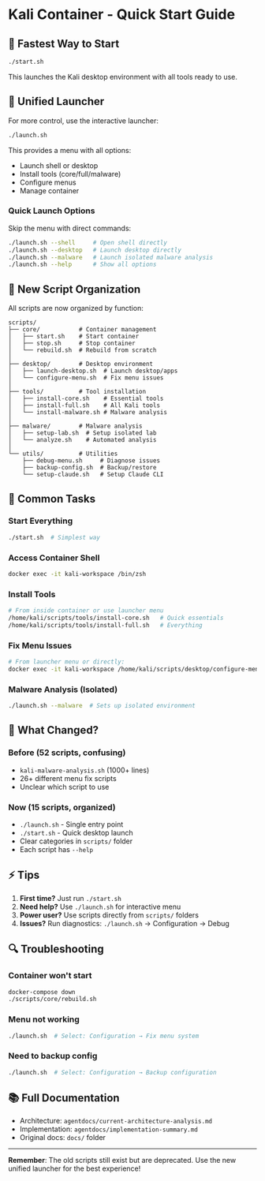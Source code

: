 # Kali Container - Quick Start Guide

## 🚀 Fastest Way to Start

```bash
./start.sh
```

This launches the Kali desktop environment with all tools ready to use.

## 🎯 Unified Launcher

For more control, use the interactive launcher:

```bash
./launch.sh
```

This provides a menu with all options:
- Launch shell or desktop
- Install tools (core/full/malware)
- Configure menus
- Manage container

### Quick Launch Options

Skip the menu with direct commands:

```bash
./launch.sh --shell     # Open shell directly
./launch.sh --desktop   # Launch desktop directly
./launch.sh --malware   # Launch isolated malware analysis
./launch.sh --help      # Show all options
```

## 📁 New Script Organization

All scripts are now organized by function:

```
scripts/
├── core/           # Container management
│   ├── start.sh    # Start container
│   ├── stop.sh     # Stop container
│   └── rebuild.sh  # Rebuild from scratch
│
├── desktop/        # Desktop environment
│   ├── launch-desktop.sh  # Launch desktop/apps
│   └── configure-menu.sh  # Fix menu issues
│
├── tools/          # Tool installation
│   ├── install-core.sh    # Essential tools
│   ├── install-full.sh    # All Kali tools
│   └── install-malware.sh # Malware analysis
│
├── malware/        # Malware analysis
│   ├── setup-lab.sh  # Setup isolated lab
│   └── analyze.sh    # Automated analysis
│
└── utils/          # Utilities
    ├── debug-menu.sh     # Diagnose issues
    ├── backup-config.sh  # Backup/restore
    └── setup-claude.sh   # Setup Claude CLI
```

## 🔧 Common Tasks

### Start Everything
```bash
./start.sh  # Simplest way
```

### Access Container Shell
```bash
docker exec -it kali-workspace /bin/zsh
```

### Install Tools
```bash
# From inside container or use launcher menu
/home/kali/scripts/tools/install-core.sh   # Quick essentials
/home/kali/scripts/tools/install-full.sh   # Everything
```

### Fix Menu Issues
```bash
# From launcher menu or directly:
docker exec -it kali-workspace /home/kali/scripts/desktop/configure-menu.sh
```

### Malware Analysis (Isolated)
```bash
./launch.sh --malware  # Sets up isolated environment
```

## 🎨 What Changed?

### Before (52 scripts, confusing)
- `kali-malware-analysis.sh` (1000+ lines)
- 26+ different menu fix scripts
- Unclear which script to use

### Now (15 scripts, organized)
- `./launch.sh` - Single entry point
- `./start.sh` - Quick desktop launch
- Clear categories in `scripts/` folder
- Each script has `--help`

## ⚡ Tips

1. **First time?** Just run `./start.sh`
2. **Need help?** Use `./launch.sh` for interactive menu
3. **Power user?** Use scripts directly from `scripts/` folders
4. **Issues?** Run diagnostics: `./launch.sh` → Configuration → Debug

## 🔍 Troubleshooting

### Container won't start
```bash
docker-compose down
./scripts/core/rebuild.sh
```

### Menu not working
```bash
./launch.sh  # Select: Configuration → Fix menu system
```

### Need to backup config
```bash
./launch.sh  # Select: Configuration → Backup configuration
```

## 📚 Full Documentation

- Architecture: `agentdocs/current-architecture-analysis.md`
- Implementation: `agentdocs/implementation-summary.md`
- Original docs: `docs/` folder

---

**Remember**: The old scripts still exist but are deprecated. Use the new unified launcher for the best experience!